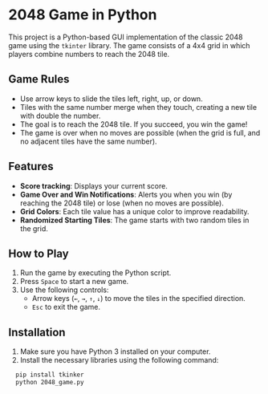 # 2048 Game in Python

This project is a Python-based GUI implementation of the classic 2048 game using the `tkinter` library. The game consists of a 4x4 grid in which players combine numbers to reach the 2048 tile.

## Game Rules

- Use arrow keys to slide the tiles left, right, up, or down.
- Tiles with the same number merge when they touch, creating a new tile with double the number.
- The goal is to reach the 2048 tile. If you succeed, you win the game!
- The game is over when no moves are possible (when the grid is full, and no adjacent tiles have the same number).

## Features

- **Score tracking**: Displays your current score.
- **Game Over and Win Notifications**: Alerts you when you win (by reaching the 2048 tile) or lose (when no moves are possible).
- **Grid Colors**: Each tile value has a unique color to improve readability.
- **Randomized Starting Tiles**: The game starts with two random tiles in the grid.

## How to Play

1. Run the game by executing the Python script.
2. Press `Space` to start a new game.
3. Use the following controls:
   - Arrow keys (`←`, `→`, `↑`, `↓`) to move the tiles in the specified direction.
   - `Esc` to exit the game.

## Installation

1. Make sure you have Python 3 installed on your computer.
2. Install the necessary libraries using the following command:

```bash
  pip install tkinker
  python 2048_game.py
```

